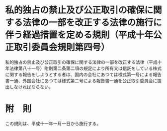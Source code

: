 # 私的独占の禁止及び公正取引の確保に関する法律の一部を改正する法律の施行に伴う経過措置を定める規則（平成十年公正取引委員会規則第四号）
私的独占の禁止及び公正取引の確保に関する法律の一部を改正する法律（平成十年法律第八十一号）附則第二条第二項の規定により所有又は信託をしている株式に関する報告をしようとする者は、国内の会社にあつては様式第一号による報告書一通、外国会社にあつては様式第二号による報告書一通を公正取引委員会に提出しなければならない。
# 附　則
この規則は、平成十一年一月一日から施行する。
